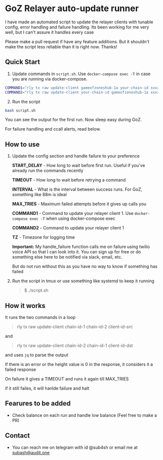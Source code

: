 # GoZ Relayer auto-update runner

I have made an automated script to update the relayer clients with tunable config, error handling and failure handling. Its been working for me very well, but I can't assure it handles every case

Please  make a pull request if have any feature additions. But it shouldn't make the script less reliable than it is right now. Thanks!

## Quick Start

1. Update commands in `script.sh`. Use `docker-compose exec -T` in case you are running via docker-compose.

```bash
COMMAND1="rly tx raw update-client gameofzoneshub-1a your-chain-id xxxxxxxxx"
COMMAND2="rly tx raw update-client your-chain-id gameofzoneshub-1a xxxxxxxxx"
```
2. Run the script

```bash
bash script.sh
```

You can see the output for the first run. Now sleep easy during GoZ.

For failure handling and ccall alerts, read below.

## How to use

1. Update the config section and handle failure to your preference

    **START_DELAY** - How long to wait before first run. Useful if you've already run the commands recently

    **TIMEOUT** - How long to wait before retrying a command

    **INTERVAL** - What is the interval between success runs. For GoZ, something like 88m is ideal

    **MAX_TRIES** - Maximum failed attempts before it gives up calls you

    **COMMAND1** - Command to update your relayer client 1. Use `docker-compose exec -T` when using docker-compose exec

    **COMMAND2** - Command to update your relayer client 1

    **TZ** - Timezone for logging time

    **Important:** My handle_failure function calls me on failure using twilio voice API so that I can look into it. You can sign up for free or do something else here to be notified via slack, email, etc. 

    But do not run without this as you have no way to know if something has failed

2. Run the script in tmux or use something like systemd to keep it running

    > $ ./script.sh


## How it works

It runs the two commands in a loop

> rly tx raw update-client chain-id-1 chain-id-2 client-id-src

and 

> rly tx raw update-client chain-id-2 chain-id-1
client-id-dst

and uses `jq` to parse the output

If there is an error or the height value is 0 in the response, it considers it a failed response

On failure it gives a TIMEOUT and runs it again till MAX_TRIES

if it still failes, it will hanlde failure and halt

## Fearures to be added

- Check balance on each run and handle low balance (Feel free to make a PR)

## Contact

- You can reach me on telegram with id @sub4sh or email me at subash@audit.one
